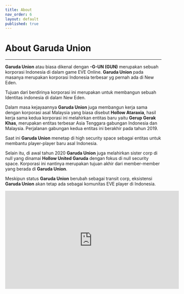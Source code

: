 ```yaml
---
title: About
nav_order: 6
layout: default
published: true
---
```

# About Garuda Union
---


**Garuda Union** atau biasa dikenal dengan **-G-UN (GUN)** merupakan sebuah korporasi Indonesia di dalam game EVE Online. **Garuda Union** pada masanya merupakan korporasi Indonesia terbesar yg pernah ada di New Eden.

Tujuan dari berdirinya korporasi ini merupakan untuk membangun sebuah Identitas indonesia di dalam New Eden.

Dalam masa kejayaannya **Garuda Union** juga membangun kerja sama dengan korporasi asal Malaysia yang  biasa disebut **Hollow Ataraxia**, hasil kerja sama kedua korporasi ini melahirkan entitas baru yaitu **Gerup Gerak Khas**, merupakan entitas terbesar Asia Tenggara gabungan Indonesia dan Malaysia. Perjalanan gabungan kedua entitas ini berakhir pada tahun 2019.

Saat ini **Garuda Union** menetap di high security space sebagai entitas untuk membantu player-player baru asal Indonesia.

Selain itu, di awal tahun 2020 **Garuda Union** juga melahirkan sister corp di null yang dinamai **Hollow United Garuda** dengan fokus di null security space. Korporasi ini nantinya merupakan tujuan akhir dari member-member yang berada di **Garuda Union**.

Meskipun status **Garuda Union** berubah sebagai transit corp, eksistensi **Garuda Union** akan tetap ada sebagai komunitas EVE player di Indonesia.

<div align="center">
<iframe width="560" height="315" src="https://www.youtube.com/embed/_qEv-WtCYiQ" frameborder="0" allow="accelerometer; autoplay; encrypted-media; gyroscope; picture-in-picture" allowfullscreen></iframe>
</div>
